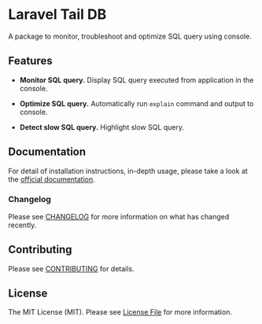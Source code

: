 # Laravel Tail DB

A package to monitor, troubleshoot and optimize SQL query using console.

## Features

- **Monitor SQL query.** Display SQL query executed from application in the console.

- **Optimize SQL query.** Automatically run `explain` command and output to console.

- **Detect slow SQL query.** Highlight slow SQL query.

## Documentation

For detail of installation instructions, in-depth usage, please take a look at the [official documentation](https://muhdfaiz.github.io/laravel-tail-db/).

### Changelog

Please see [CHANGELOG](CHANGELOG.md) for more information on what has changed recently.

## Contributing

Please see [CONTRIBUTING](CONTRIBUTING.md) for details.

## License

The MIT License (MIT). Please see [License File](LICENSE.md) for more information.